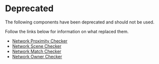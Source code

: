 # Deprecated

The following components have been deprecated and should not be used.

Follow the links below for information on what replaced them.

* [Network Proximity Checker](network-proximity-checker.md)
* [Network Scene Checker](network-scene-checker.md)
* [Network Match Checker](network-match-checker.md)
* [Network Owner Checker](network-owner-checker.md)

